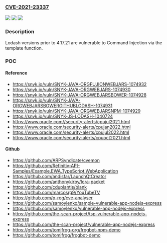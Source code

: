 ### [CVE-2021-23337](https://cve.mitre.org/cgi-bin/cvename.cgi?name=CVE-2021-23337)
![](https://img.shields.io/static/v1?label=Product&message=Lodash&color=blue)
![](https://img.shields.io/static/v1?label=Version&message=n%2Fa&color=blue)
![](https://img.shields.io/static/v1?label=Vulnerability&message=Command%20Injection&color=brighgreen)

### Description

Lodash versions prior to 4.17.21 are vulnerable to Command Injection via the template function.

### POC

#### Reference
- https://snyk.io/vuln/SNYK-JAVA-ORGFUJIONWEBJARS-1074932
- https://snyk.io/vuln/SNYK-JAVA-ORGWEBJARS-1074930
- https://snyk.io/vuln/SNYK-JAVA-ORGWEBJARSBOWER-1074928
- https://snyk.io/vuln/SNYK-JAVA-ORGWEBJARSBOWERGITHUBLODASH-1074931
- https://snyk.io/vuln/SNYK-JAVA-ORGWEBJARSNPM-1074929
- https://snyk.io/vuln/SNYK-JS-LODASH-1040724
- https://www.oracle.com//security-alerts/cpujul2021.html
- https://www.oracle.com/security-alerts/cpujan2022.html
- https://www.oracle.com/security-alerts/cpujul2022.html
- https://www.oracle.com/security-alerts/cpuoct2021.html

#### Github
- https://github.com/ARPSyndicate/cvemon
- https://github.com/Refinitiv-API-Samples/Example.EWA.TypeScript.WebApplication
- https://github.com/andisfar/LaunchQtCreator
- https://github.com/anthonykirby/lora-packet
- https://github.com/cduplantis/blank
- https://github.com/marcosrg9/YouTubeTV
- https://github.com/p-rog/cve-analyser
- https://github.com/samoylenko/sample-vulnerable-app-nodejs-express
- https://github.com/samoylenko/vulnerable-app-nodejs-express
- https://github.com/the-scan-project/tsp-vulnerable-app-nodejs-express
- https://github.com/the-scan-project/vulnerable-app-nodejs-express
- https://github.com/tomjfrog-org/frogbot-npm-demo
- https://github.com/tomjfrog/frogbot-demo

